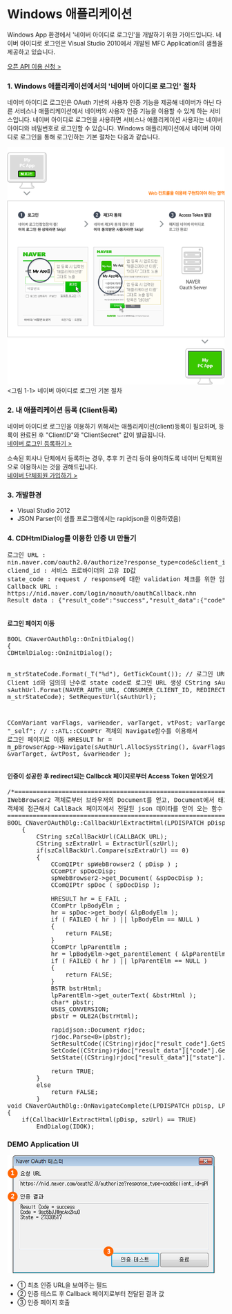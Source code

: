 # Windows 애플리케이션

<html lang="ko">
<head>
    <title>NAVER Developers - 네이버아이디로로그인 Windows 애플리케이션 개발가이드</title>
    <meta name="description" content="NAVER Developers - 네이버아이디로로그인 Windows 애플리케이션 개발가이드">
</head>
<body>
<div class="con">
    <div class="h_page_area">
        <div class="side_menu"></div>
    </div>
    <p class="p_desc">
        Windows App 환경에서 '네이버 아이디로 로그인'을 개발하기 위한 가이드입니다. 네이버 아이디로 로그인은 Visual Studio 2010에서 개발된 MFC Application의 샘플을 제공하고 있습니다.
    </p>
    <div class="buttons2">
        <a class="btn_b_hi3" href="https://developers.naver.com/apps/#/register?api=nvlogin">오픈 API 이용 신청 &gt;</a>
    </div>
    <h3 class="h_sub">1. Windows 애플리케이션에서의 '네이버 아이디로 로그인' 절차</h3>
    <p class="p_desc">네이버 아이디로 로그인은 OAuth 기반의 사용자 인증 기능을 제공해 네이버가 아닌 다른 서비스나 애플리케이션에서 네이버의 사용자 인증 기능을 이용할 수 있게 하는 서비스입니다. 네이버 아이디로 로그인을 사용하면 서비스나 애플리케이션 사용자는 네이버 아이디와 비밀번호로 로그인할 수 있습니다. Windows 애플리케이션에서 네이버 아이디로 로그인을 통해 로그인하는 기본 절차는 다음과 같습니다.</p>
    <div class="img_area_w">
        <div class="img_area"><img alt="" src="./images/img_naverid_windows01.png"><span>&lt;그림 1-1&gt; 네이버 아이디로 로그인 기본 절차</span></div>
    </div>
    <h3 class="h_sub">2. 내 애플리케이션 등록 (Client등록)</h3>
    <p class="p_desc">
        네이버 아이디로 로그인을 이용하기 위해서는 애플리케이션(client)등록이 필요하며, 등록이 완료된 후 "ClientID"와 "ClientSecret" 값이 발급됩니다.</br>
        <a class="color_p2 underline" href="https://developers.naver.com/apps/#/register?api=nvlogin">네이버 로그인 등록하기 &gt;</a>
    </p>
    <p class="p_desc">
        소속된 회사나 단체에서 등록하는 경우, 추후 키 관리 등이 용이하도록 네이버 단체회원으로 이용하시는 것을 권해드립니다.</br>
        <a class="color_p2 underline" href="https://nid.naver.com/group/commonAction.nhn?m=viewTerms" target="_blank">네이버 단체회원 가입하기 &gt;</a>
    </p>
    <h3 class="h_sub">3. 개발환경</h3>
    <ul class="list_type1">
        <li>Visual Studio 2012</li>
        <li>JSON Parser(이 샘플 프로그램에서는 rapidjson을 이용하였음)</li>
    </ul>
    <h3 class="h_sub">4. CDHtmlDialog를 이용한 인증 UI 만들기</h3>
    <div class="code_area">
    <pre class="prettyprint">로그인 URL :
nin.naver.com/oauth2.0/authorize?response_type=code&client_id={“client_id”}&redirect_uri=http%3A%2F%2Fstatic.nid.naver.com%2Foauth%2FnaverOAuthExp.nhn&state={“state_code”}
cliend_id : 서비스 프로바이더의 고유 ID값
state_code : request / response에 대한 validation 체크를 위한 임의 발생 난수 또는 문자열
Callback URL :
https://nid.naver.com/login/noauth/oauthCallback.nhn
Result data : {"result_code":"success","result_data":{"code":"wWUJbbs1apDexAr3","state":"WC4pksjY"}}
    </pre>
    </div>
    <h4 class="h_subsub">로그인 페이지 이동</h4>
    <div class="code_area">
    <pre class="prettyprint">BOOL CNaverOAuthDlg::OnInitDialog()
{
CDHtmlDialog::OnInitDialog();

m_strStateCode.Format(_T("%d"), GetTickCount());
// 로그인 URL에 Client id와 임의의 난수로 state code로 로그인 URL 생성
CString sAuthUrl;
sAuthUrl.Format(NAVER_AUTH_URL, CONSUMER_CLIENT_ID, REDIRECT_URL, m_strStateCode);
SetRequestUrl(sAuthUrl);

CComVariant varFlags, varHeader, varTarget, vtPost;
varTarget = "_self";
// ::ATL::CComPtr<IWebBrowser2> 객체의 Navigate함수를 이용해서 로그인 페이지로 이동
	HRESULT hr = m_pBrowserApp->Navigate(sAuthUrl.AllocSysString(), &varFlags, &varTarget, &vtPost, &varHeader );</pre>
    </div>
    <h4 class="h_subsub">인증이 성공한 후 redirect되는 Callbcck 페이지로부터 Access Token 얻어오기</h4>
    <div class="code_area">
<pre class="prettyprint">/*=============================================================================
IWebBrowser2 객체로부터 브라우저의 Document를 얻고, Document에서 <BADY>태그에 대한
객체에 접근해서 CallBack 페이지에서 전달된 json 데이타를 얻어 오는 함수
===============================================================================*/
BOOL CNaverOAuthDlg::CallbackUrlExtractHtml(LPDISPATCH pDisp, LPCTSTR szUrl)
	{
		CString szCallBackUrl(CALLBACK_URL);
		CString szExtraUrl = ExtractUrl(szUrl);
		if(szCallBackUrl.Compare(szExtraUrl) == 0)
		{
			CComQIPtr<IWebBrowser2> spWebBrowser2 ( pDisp ) ;
			CComPtr<IDispatch> spDocDisp;
			spWebBrowser2->get_Document( &spDocDisp );
			CComQIPtr<IHTMLDocument2> spDoc ( spDocDisp );

			HRESULT hr = E_FAIL ;
			CComPtr<IHTMLElement> lpBodyElm ;
			hr = spDoc->get_body( &lpBodyElm );
			if ( FAILED ( hr ) || lpBodyElm == NULL )
			{
				return FALSE;
			}
			CComPtr<IHTMLElement> lpParentElm ;
			hr = lpBodyElm->get_parentElement ( &lpParentElm ) ;
			if ( FAILED ( hr ) || lpParentElm == NULL )
			{
				return FALSE;
			}
			BSTR bstrHtml;
			lpParentElm->get_outerText( &bstrHtml );
			char* pbstr;
			USES_CONVERSION;
			pbstr = OLE2A(bstrHtml);

			rapidjson::Document rjdoc;
			rjdoc.Parse<0>(pbstr);
			SetResultCode((CString)rjdoc["result_code"].GetString());
			SetCode((CString)rjdoc["result_data"]["code"].GetString());
			SetState((CString)rjdoc["result_data"]["state"].GetString());

			return TRUE;
		}
		else
			return FALSE;
		}
void CNaverOAuthDlg::OnNavigateComplete(LPDISPATCH pDisp, LPCTSTR szUrl)
{
	if(CallbackUrlExtractHtml(pDisp, szUrl) == TRUE)
		EndDialog(IDOK);
</pre>
</div>
    <h3 class="h_sub">DEMO Application UI</h3>
    <div class="img_area"><img alt="" src="./images/img_naverid_windows02.png"></div>
    <ul class="list_type5">
        <li>① 최초 인증 URL을 보여주는 필드</li>
        <li>② 인증 테스트 후 Callback 페이지로부터 전달된 결과 값</li>
        <li>③ 인증 페이지 호출</li>
    </ul>
    <br>
    <br>
    <br>
    <br>
</div>
</body>
</html>